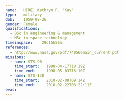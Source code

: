 ```yaml
---
name:	HIRE, Kathryn P. 'Kay'
type:	military
dob:	1959-08-26
gender:	Female
qualifications:
  - BSc in engineering & management
  - MSc in space technology
timeinspace:	29d15h56m
references:
  - http://www.nasa.gov/pdf/740566main_current.pdf
missions:
  - name: STS-90
    time_start:   1998-04-17T18:19Z
    time_end:     1998-05-03T16:10Z
  - name: STS-130
    time_start:   2010-02-08T09:14Z
    time_end:     2010-02-22T03:22:11Z
evas:
---
```

